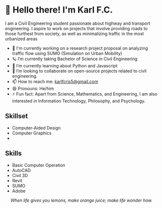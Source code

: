 <h1>👋 Hello there! I'm Karl F.C.  </h1>

I am a Civil Engineering student passionate about highway and transport engineering. I aspire to work on projects that involve providing roads to those furthest from society, as well as minimalizing traffic in the most urbanized areas 

- 🔬 I'm currently working on a research project proposal on analyzing traffic flow using SUMO (Simulation on Urban Mobility)
- 🪐 I’m currently taking Bachelor of Science in Civil Engineering
- 🌱 I’m currently learning about Python and Javascript
- 🔎 I’m looking to collaborate on open-source projects related to civil engineering.
- 📫 How to reach me: karlfcris5@gmail.com
- 😄 Pronouns: He/him
- ⚡ Fun fact: Apart from Science, Mathematics, and Engineering, I am also interested in Information Technology, Philosophy, and Psychology.




## Skillset
 - Computer-Aided Design
 - Computer Graphics
 - 

## Skills
 - Basic Computer Operation
 - AutoCAD
 - Civil 3D
 - Revit
 - SUMO
 - Adobe

<p align="center"> <i><emphasis> When life gives you lemons, make orange juice; make life wonder how. </i> </emphasis> </p>

<!--roads, bridges, ports, airports, SUMO, GIS>
<!-- Infraworks ArcGIS Matlab Staad>
